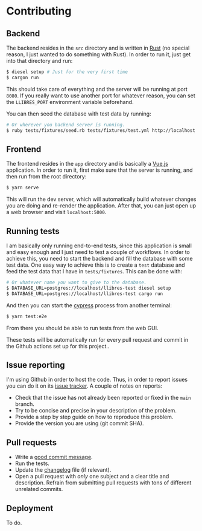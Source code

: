 # Contributing

## Backend

The backend resides in the `src` directory and is written in
[Rust](https://www.rust-lang.org/) (no special reason, I just wanted to do
something with Rust). In order to run it, just get into that directory and run:

```sh
$ diesel setup # Just for the very first time
$ cargon run
```

This should take care of everything and the server will be running at port
`8080`. If you really want to use another port for whatever reason, you can set
the `LLIBRES_PORT` environment variable beforehand.

You can then seed the database with test data by running:

```sh
# Or wherever you backend server is running.
$ ruby tests/fixtures/seed.rb tests/fixtures/test.yml http://localhost:8080
```

## Frontend

The frontend resides in the `app` directory and is basically a
[Vue.js](https://vuejs.org/) application. In order to run it, first make sure
that the server is running, and then run from the root directory:

```sh
$ yarn serve
```

This will run the dev server, which will automatically build whatever changes
you are doing and re-render the application. After that, you can just open up a
web browser and visit `localhost:5000`.

## Running tests

I am basically only running end-to-end tests, since this application is small
and easy enough and I just need to test a couple of workflows. In order to
achieve this, you need to start the backend and fill the database with some test
data. One easy way to achieve this is to create a `test` database and feed the
test data that I have in `tests/fixtures`. This can be done with:

```sh
# Or whatever name you want to give to the database.
$ DATABASE_URL=postgres://localhost/llibres-test diesel setup
$ DATABASE_URL=postgres://localhost/llibres-test cargo run
```

And then you can start the [cypress](https://www.cypress.io/) process from
another terminal:

```sh
$ yarn test:e2e
```

From there you should be able to run tests from the web GUI.

These tests will be automatically run for every pull request and commit in the
Github actions set up for this project..

## Issue reporting

I'm using Github in order to host the code. Thus, in order to report issues you
can do it on its [issue tracker](https://github.com/mssola/mihi/issues). A
couple of notes on reports:

- Check that the issue has not already been reported or fixed in the `main`
  branch.
- Try to be concise and precise in your description of the problem.
- Provide a step by step guide on how to reproduce this problem.
- Provide the version you are using (git commit SHA).

## Pull requests

- Write a [good commit message](https://chris.beams.io/posts/git-commit/).
- Run the tests.
- Update the [changelog](./CHANGELOG.md) file (if relevant).
- Open a pull request with _only_ one subject and a clear title and description.
  Refrain from submitting pull requests with tons of different unrelated
  commits.

## Deployment

To do.

